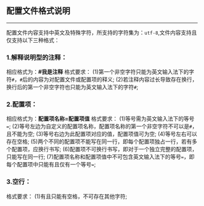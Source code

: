 ## 配置文件格式说明
------
配置文件内容支持中英文及特殊字符，所支持的字符集为：``utf-8``,文件内容支持且仅支持以下三种格式：

### 1.解释说明型的注释：
相应格式为：**#我是注释**
格式要求：
(1)第一个非空字符只能为英文输入法下的字符``#``，``#``后的内容为对配置文件或配置项的释义;
(2)若注释内容过长导致存在换行，换行后的第一个非空字符也只能为英文输入法下的字符``#``;

### 2.配置项：
相应格式为：**配置项名称=配置项值**
格式要求：
(1)等号需为英文输入法下的等号``=``;
(2)等号左边为自定义的配置项名称，配置项名称的第一个非空字符不可以是``#``，且不能为空;
(3)等号右边为此配置项对应的值，配置项值可为空;
(4)等号左右可以存在空格;
(5)两个不同的配置项不能写在同一行，即每个配置项独占一行，若有多个配置项，应换行书写;
(6)配置项不可换行书写，即对于一个独立完整的配置项，只能写在同一行;
(7)配置项名称和配置项值中不可包含英文输入法下的等号``=``，即每个配置项中只能有且仅有一个等号``=``;

### 3.空行：
格式要求：
(1)有且只能有空格，不可存在其他字符;

